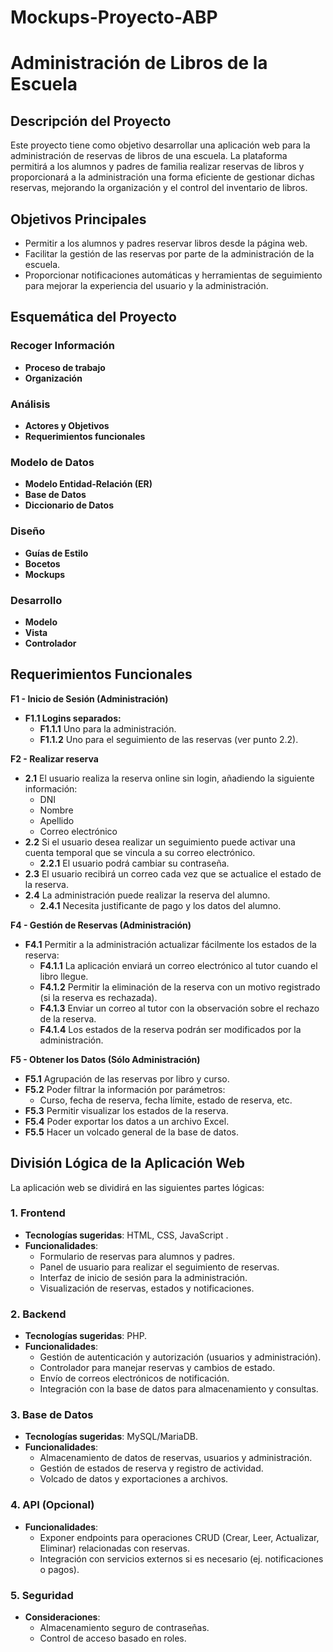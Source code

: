 # Mockups-Proyecto-ABP
# Administración de Libros de la Escuela

## Descripción del Proyecto

Este proyecto tiene como objetivo desarrollar una aplicación web para la administración de reservas de libros de una escuela. La plataforma permitirá a los alumnos y padres de familia realizar reservas de libros y proporcionará a la administración una forma eficiente de gestionar dichas reservas, mejorando la organización y el control del inventario de libros.

## Objetivos Principales

- Permitir a los alumnos y padres reservar libros desde la página web.
- Facilitar la gestión de las reservas por parte de la administración de la escuela.
- Proporcionar notificaciones automáticas y herramientas de seguimiento para mejorar la experiencia del usuario y la administración.

## Esquemática del Proyecto

### Recoger Información
- **Proceso de trabajo**
- **Organización**

### Análisis
- **Actores y Objetivos**
- **Requerimientos funcionales**

### Modelo de Datos
- **Modelo Entidad-Relación (ER)**
- **Base de Datos**
- **Diccionario de Datos**

### Diseño
- **Guías de Estilo**
- **Bocetos**
- **Mockups**

### Desarrollo
- **Modelo**
- **Vista**
- **Controlador**

## Requerimientos Funcionales

**F1 - Inicio de Sesión (Administración)**
- **F1.1 Logins separados:**
  - **F1.1.1** Uno para la administración.
  - **F1.1.2** Uno para el seguimiento de las reservas (ver punto 2.2).

**F2 - Realizar reserva**
- **2.1** El usuario realiza la reserva online sin login, añadiendo la siguiente información:
  - DNI
  - Nombre
  - Apellido
  - Correo electrónico
- **2.2** Si el usuario desea realizar un seguimiento puede activar una cuenta temporal que se vincula a su correo electrónico.
  - **2.2.1** El usuario podrá cambiar su contraseña.
- **2.3** El usuario recibirá un correo cada vez que se actualice el estado de la reserva.
- **2.4** La administración puede realizar la reserva del alumno.
  - **2.4.1** Necesita justificante de pago y los datos del alumno.

**F4 - Gestión de Reservas (Administración)**
- **F4.1** Permitir a la administración actualizar fácilmente los estados de la reserva:
  - **F4.1.1** La aplicación enviará un correo electrónico al tutor cuando el libro llegue.
  - **F4.1.2** Permitir la eliminación de la reserva con un motivo registrado (si la reserva es rechazada).
  - **F4.1.3** Enviar un correo al tutor con la observación sobre el rechazo de la reserva.
  - **F4.1.4** Los estados de la reserva podrán ser modificados por la administración.

**F5 - Obtener los Datos (Sólo Administración)**
- **F5.1** Agrupación de las reservas por libro y curso.
- **F5.2** Poder filtrar la información por parámetros:
  - Curso, fecha de reserva, fecha límite, estado de reserva, etc.
- **F5.3** Permitir visualizar los estados de la reserva.
- **F5.4** Poder exportar los datos a un archivo Excel.
- **F5.5** Hacer un volcado general de la base de datos.

## División Lógica de la Aplicación Web

La aplicación web se dividirá en las siguientes partes lógicas:

### 1. Frontend
- **Tecnologías sugeridas**: HTML, CSS, JavaScript .
- **Funcionalidades**:
  - Formulario de reservas para alumnos y padres.
  - Panel de usuario para realizar el seguimiento de reservas.
  - Interfaz de inicio de sesión para la administración.
  - Visualización de reservas, estados y notificaciones.

### 2. Backend
- **Tecnologías sugeridas**: PHP.
- **Funcionalidades**:
  - Gestión de autenticación y autorización (usuarios y administración).
  - Controlador para manejar reservas y cambios de estado.
  - Envío de correos electrónicos de notificación.
  - Integración con la base de datos para almacenamiento y consultas.

### 3. Base de Datos
- **Tecnologías sugeridas**: MySQL/MariaDB.
- **Funcionalidades**:
  - Almacenamiento de datos de reservas, usuarios y administración.
  - Gestión de estados de reserva y registro de actividad.
  - Volcado de datos y exportaciones a archivos.

### 4. API (Opcional)
- **Funcionalidades**:
  - Exponer endpoints para operaciones CRUD (Crear, Leer, Actualizar, Eliminar) relacionadas con reservas.
  - Integración con servicios externos si es necesario (ej. notificaciones o pagos).

### 5. Seguridad
- **Consideraciones**:
  - Almacenamiento seguro de contraseñas.
  - Control de acceso basado en roles.
